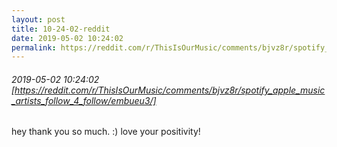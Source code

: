 ```yaml
---
layout: post
title: 10-24-02-reddit
date: 2019-05-02 10:24:02
permalink: https://reddit.com/r/ThisIsOurMusic/comments/bjvz8r/spotify_apple_music_artists_follow_4_follow/embueu3/
---
```


###### 2019-05-02 10:24:02 [https://reddit.com/r/ThisIsOurMusic/comments/bjvz8r/spotify_apple_music_artists_follow_4_follow/embueu3/]
hey thank you so much. :) love your positivity!

